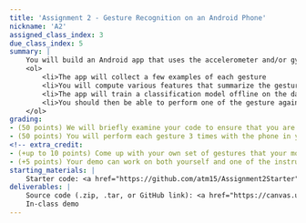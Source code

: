 ```yaml
---
title: 'Assignment 2 - Gesture Recognition on an Android Phone'
nickname: 'A2'
assigned_class_index: 3
due_class_index: 5
summary: |
    You will build an Android app that uses the accelerometer and/or gyroscope to disgtinguish between 3 different hand gestures when the phone is held facing up in your hand: (1) palm up-to-palm down, (2) palm down-to-palm up, (3) pushing the phone away from your body. You could probably distinguish between these gestures using signal processing and heuristics like in Assignment 1; however, we want you to use machine learning this time around. Here is the step-by-step of how the app will work:
    <ol>
    	<li>The app will collect a few examples of each gesture
    	<li>You will compute various features that summarize the gestures in a manner that makes them easy to distinguish (hint: the first two gestures involve rotating the phone while the third gesture does not, so you will want at least one feature that captures the notion of rotation)
    	<li>The app will train a classification model offline on the data you collected
    	<li>You should then be able to perform one of the gesture again and have the app correctly identify which one you performed. If your app is not predicting correctly, you may need to consider new features, more training examples, or a different model.
    </ol>
grading:
- (50 points) We will briefly examine your code to ensure that you are using some form of machine learning to identify which gesture is being performed.
- (50 points) You will perform each gesture 3 times with the phone in your hand. -5 points for each mistake.
<!-- extra_credit:
- (+up to 10 points) Come up with your own set of gestures that your model can distinguish. The more complicated the gestures are, the more points you can earn. You can extend the duration of the gesture recording for different gestures.
- (+5 points) Your demo can work on both yourself and one of the instructors. -->
starting_materials: |
    Starter code: <a href="https://github.com/atm15/Assignment2Starter" target="_blank">link</a><br/>
deliverables: |
    Source code (.zip, .tar, or GitHub link): <a href="https://canvas.uw.edu/courses/1131076/assignments/4143517" target="_blank">link</a><br/>
    In-class demo
---
```

